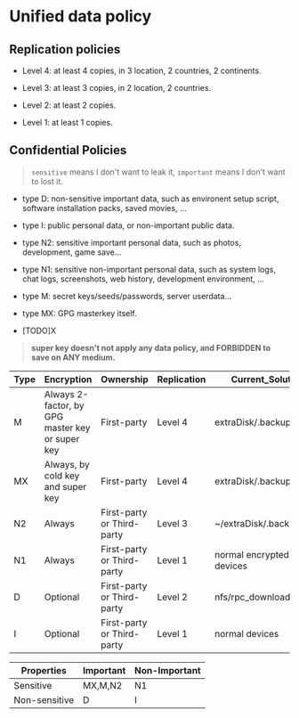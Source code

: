 # Unified data policy

## Replication policies

- Level 4: at least 4 copies, in 3 location, 2 countries, 2 continents. 

- Level 3: at least 3 copies, in 2 location, 2 countries. 

- Level 2: at least 2 copies. 

- Level 1: at least 1 copies. 

## Confidential Policies

> `sensitive` means I don't want to leak it, `important` means I don't want to lost it. 

- type D: non-sensitive important data, such as environent setup script, software installation packs, saved movies, ...

- type I: public personal data, or non-important public data. 

- type N2: sensitive important personal data, such as photos, development, game save...

- type N1: sensitive non-important personal data, such as system logs, chat logs, screenshots, web history, development environment, ...

- type M: secret keys/seeds/passwords, server userdata... 

- type MX: GPG masterkey itself. 

- [TODO]X

> **super key doesn't not apply any data policy, and FORBIDDEN to save on ANY medium.** 

|Type|Encryption|Ownership|Replication|Current\_Solution|
|---|---|---|---|---|
|M|Always 2-factor, by GPG master key or super key|First-party|Level 4|extraDisk/.backup/typeM|
|MX|Always, by cold key and super key|First-party|Level 4|extraDisk/.backup/typeM|
|N2|Always|First-party or Third-party|Level 3|~/extraDisk/.backup|
|N1|Always|First-party or Third-party|Level 1|normal encrypted devices|
|D|Optional|First-party or Third-party|Level 2|nfs/rpc\_downloads|
|I|Optional|First-party or Third-party|Level 1|normal devices|

|Properties|Important|Non-Important|
|---|---|---|
|Sensitive|MX,M,N2|N1|
|Non-sensitive|D|I|

